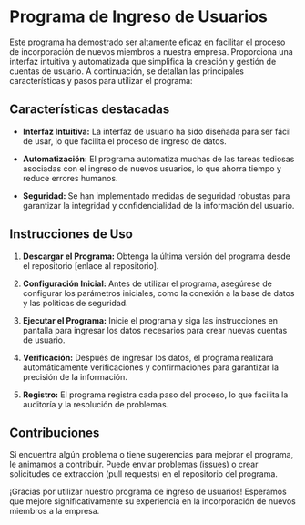 # Programa de Ingreso de Usuarios

Este programa ha demostrado ser altamente eficaz en facilitar el proceso de incorporación de nuevos miembros a nuestra empresa. Proporciona una interfaz intuitiva y automatizada que simplifica la creación y gestión de cuentas de usuario. A continuación, se detallan las principales características y pasos para utilizar el programa:

## Características destacadas

- **Interfaz Intuitiva:** La interfaz de usuario ha sido diseñada para ser fácil de usar, lo que facilita el proceso de ingreso de datos.

- **Automatización:** El programa automatiza muchas de las tareas tediosas asociadas con el ingreso de nuevos usuarios, lo que ahorra tiempo y reduce errores humanos.

- **Seguridad:** Se han implementado medidas de seguridad robustas para garantizar la integridad y confidencialidad de la información del usuario.

## Instrucciones de Uso

1. **Descargar el Programa:** Obtenga la última versión del programa desde el repositorio [enlace al repositorio].

2. **Configuración Inicial:** Antes de utilizar el programa, asegúrese de configurar los parámetros iniciales, como la conexión a la base de datos y las políticas de seguridad.

3. **Ejecutar el Programa:** Inicie el programa y siga las instrucciones en pantalla para ingresar los datos necesarios para crear nuevas cuentas de usuario.

4. **Verificación:** Después de ingresar los datos, el programa realizará automáticamente verificaciones y confirmaciones para garantizar la precisión de la información.

5. **Registro:** El programa registra cada paso del proceso, lo que facilita la auditoría y la resolución de problemas.

## Contribuciones

Si encuentra algún problema o tiene sugerencias para mejorar el programa, le animamos a contribuir. Puede enviar problemas (issues) o crear solicitudes de extracción (pull requests) en el repositorio del programa.

¡Gracias por utilizar nuestro programa de ingreso de usuarios! Esperamos que mejore significativamente su experiencia en la incorporación de nuevos miembros a la empresa.
